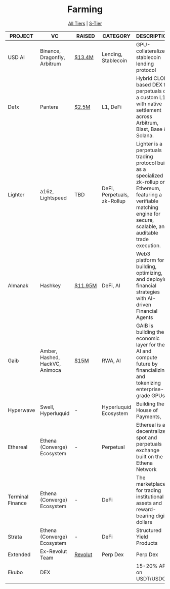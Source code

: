 # <h1 align="center">Farming</h1>

<p align="center">
  <a href="README.md"> All Tiers</a> |
  <a href="S-Tier.md"> S-Tier</a>
</p>

|PROJECT|VC|RAISED|CATEGORY|DESCRIPTION|LINKS|Activities
|-------------|-------------|-------------|-------------|-------------|-------------|-------------|
| USD AI | Binance, Dragonfly, Arbitrum | [$13.4M](https://crypto-fundraising.info/projects/usd-ai-permian-labs/) | Lending, Stablecoin | GPU-collateralized stablecoin lending protocol | [Site](https://usd.ai/)<br>[Twitter](https://x.com/USDai_Official) | [Stake](https://app.usd.ai/buy) |
| Defx | Pantera | [$2.5M](https://dropstab.com/coins/defx/fundraising) | L1, DeFi | Hybrid CLOB-based DEX for perpetuals on a custom L1 with native settlement across Arbitrum, Blast, Base & Solana. | [Site](https://defx.com/)<br>[Twitter](https://x.com/DefxOfficial) | [Points (LP)](https://app.defx.com/points) |
| Lighter | a16z, Lightspeed | TBD | DeFi, Perpetuals, zk-Rollup | Lighter is a perpetuals trading protocol built as a specialized zk-rollup on Ethereum, featuring a verifiable matching engine for secure, scalable, and auditable trade execution. | [Site](https://lighter.xyz/)<br>[Twitter](https://x.com/Lighter_xyz) [Discord](https://discord.com/invite/gPHuvUE6VU) | [LP](https://app.lighter.xyz/) |
| Almanak | Hashkey | [$11.95M](https://crypto-fundraising.info/projects/almanak/) | DeFi, AI | Web3 platform for building, optimizing, and deploying financial strategies with AI-driven Financial Agents | [Site](https://almanak.co/)<br>[Twitter](https://x.com/Almanak__) | [Vaults](https://app.almanak.co/vaults) |
| Gaib | Amber, Hashed, HackVC, Animoca | [$15M](https://dropstab.com/coins/gaib) | RWA, AI | GAIB is building the economic layer for the AI and compute future by financializing and tokenizing enterprise-grade GPUs | [Site](https://gaib.ai/)<br>[Twitter](https://x.com/gaib_ai) | [Deposit](https://aid.gaib.ai/) |
| Hyperwave | Swell, Hyperluquid | - | Hyperluquid Ecosystem | Building the House of Payments, | [Site](https://hyperwavefi.xyz/)<br>[Twitter](https://x.com/hyperwavefi) | [Mint](https://app.hyperwavefi.xyz/assets/hwhlp?action=mint) |
| Ethereal | Ethena (Converge) Ecosystem | - | Perpetual | Ethereal is a decentralized spot and perpetuals exchange built on the Ethena Network | [Site](https://www.ethereal.trade/)<br>[Twitter](https://x.com/etherealdex) | [Pre-Deposit](https://deposit.ethereal.trade/points) |
| Terminal Finance | Ethena (Converge) Ecosystem | - | DeFi | The marketplace for trading institutional assets and reward-bearing digital dollars | [Site](https://terminal.fi/)<br>[Twitter](https://x.com/Terminal_fi) | [Vaults](https://terminal.fi/roots) |
| Strata | Ethena (Converge) Ecosystem | - | DeFi | Structured Yield Products | [Site](https://www.strata.money/)<br>[Twitter](https://x.com/strata_money) | [Pre-deposit](https://deposit.strata.money/#/predeposit) |
| Extended | Ex-Revolut Team | [Revolut](https://crypto-fundraising.info/projects/revolut/) | Perp Dex | Perp Dex | [Site](https://extended.exchange/)<br>[Twitter](https://x.com/extendedapp) | [Vault](https://app.extended.exchange/vault) |
| Ekubo | DEX | | | 15-20% APR on USDT/USDC | | [LP](https://evm.ekubo.org/positions) |
